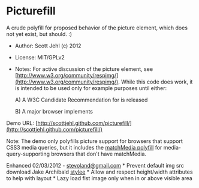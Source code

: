 # Picturefill

A crude polyfill for proposed behavior of the picture element, which does not yet exist, but should. :)

* Author: Scott Jehl (c) 2012
* License: MIT/GPLv2
* Notes: For active discussion of the picture element, see [http://www.w3.org/community/respimg/](http://www.w3.org/community/respimg/). While this code does work, it is intended to be used only for example purposes until either:

	A) A W3C Candidate Recommendation for <picture> is released

	B) A major browser implements <picture>

Demo URL: [http://scottjehl.github.com/picturefill/](http://scottjehl.github.com/picturefill/)

Note: The demo only polyfills picture support for browsers that support CSS3 media queries, but it includes the [matchMedia polyfill](https://github.com/paulirish/matchMedia.js/) for media-query-supporting browsers that don't have matchMedia.

Enhanced 02/03/2012 - stevoland@gmail.com
    * Prevent default img src download Jake Archibald [stylee](http://24ways.org/2011/adaptive-images-for-responsive-designs-again)
    * Allow and respect height/width attributes to help with layout
    * Lazy load fist image only when in or above visible area